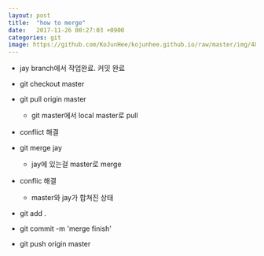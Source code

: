 ```yaml
---
layout: post
title:  "how to merge"
date:   2017-11-26 00:27:03 +0900
categories: git
image: https://github.com/KoJunHee/kojunhee.github.io/raw/master/img/48.png
---
```


- jay branch에서 작업완료. 커밋 완료

- git checkout master

- git pull origin master 
	
	- git master에서 local master로  pull

- conflict 해결

- git merge jay
	
	- jay에 있는걸 master로  merge

- conflic 해결

	- master와 jay가 합쳐진 상태 

- git add .

- git commit -m 'merge finish'

- git push origin master
	


